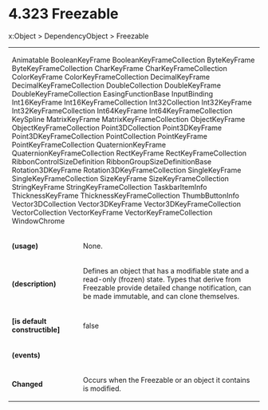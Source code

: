 <html dir="LTR" xmlns:mshelp="http://msdn.microsoft.com/mshelp" xmlns:ddue="http://ddue.schemas.microsoft.com/authoring/2003/5" xmlns:xlink="http://www.w3.org/1999/xlink" xmlns:tool="http://www.microsoft.com/tooltip"><body><input type="hidden" id="userDataCache" class="userDataStyle"><input type="hidden" id="hiddenScrollOffset"><img id="dropDownImage" style="display:none; height:0; width:0;" src="../local/drpdown.gif"><img id="dropDownHoverImage" style="display:none; height:0; width:0;" src="../local/drpdown_orange.gif"><img id="collapseImage" style="display:none; height:0; width:0;" src="../local/collapse.gif"><img id="expandImage" style="display:none; height:0; width:0;" src="../local/exp.gif"><img id="collapseAllImage" style="display:none; height:0; width:0;" src="../local/collall.gif"><img id="expandAllImage" style="display:none; height:0; width:0;" src="../local/expall.gif"><img id="copyImage" style="display:none; height:0; width:0;" src="../local/copycode.gif"><img id="copyHoverImage" style="display:none; height:0; width:0;" src="../local/copycodeHighlight.gif"><div id="header"><h1 class="heading">4.323 Freezable</h1></div><div id="mainSection"><div id="mainBody"><div id="allHistory" class="saveHistory" onsave="saveAll()" onload="loadAll()"></div>
				<p xmlns:wsd="http://wsdev.schemas.microsoft.com/authoring/2008/2" xmlns:msxsl="urn:schemas-microsoft-com:xslt" xmlns:script="urn:script" xmlns:build="urn:build">
				</p>
			<div id="sectionSection0" class="section" name="collapseableSection"><content xmlns="http://ddue.schemas.microsoft.com/authoring/2003/5" xmlns:wsd="http://wsdev.schemas.microsoft.com/authoring/2008/2" xmlns:msxsl="urn:schemas-microsoft-com:xslt" xmlns:script="urn:script" xmlns:build="urn:build">
				</content></div><div id="sectionSection1" class="section" name="collapseableSection"><content xmlns="http://ddue.schemas.microsoft.com/authoring/2003/5" xmlns:wsd="http://wsdev.schemas.microsoft.com/authoring/2008/2" xmlns:msxsl="urn:schemas-microsoft-com:xslt" xmlns:script="urn:script" xmlns:build="urn:build">
					<p xmlns="">
						<mshelp:link keywords="ede4c53c-28c9-420a-b2bb-74ad1d6320fd" tabindex="0">x:Object</mshelp:link> &gt; <mshelp:link keywords="6ca4c982-6a3c-4708-a5ca-065f010b3dc0" tabindex="0">DependencyObject</mshelp:link> &gt; Freezable</p>
					<p xmlns=""><b></b></p><table class="ProtocolAuthoredTable" xmlns=""><tr>
								<td colspan="2">
									<p>
										<mshelp:link keywords="073905f4-5741-4cfd-bcae-b7005c39ac4e" tabindex="0">Animatable</mshelp:link> <mshelp:link keywords="203f5ede-78a4-4225-bde0-c7e71d60af09" tabindex="0">BooleanKeyFrame</mshelp:link> <mshelp:link keywords="84311e44-49bd-4204-8651-e24a8df90d91" tabindex="0">BooleanKeyFrameCollection</mshelp:link> <mshelp:link keywords="5c6ce26d-25dc-4819-a695-cbf7b5dc4942" tabindex="0">ByteKeyFrame</mshelp:link> <mshelp:link keywords="299847a1-6ffb-4f90-8a62-731d7c514b05" tabindex="0">ByteKeyFrameCollection</mshelp:link> <mshelp:link keywords="31555c06-1468-4090-b693-07d1a756008f" tabindex="0">CharKeyFrame</mshelp:link> <mshelp:link keywords="1313f513-4081-43f2-8448-f8f2a9666473" tabindex="0">CharKeyFrameCollection</mshelp:link> <mshelp:link keywords="5f56135d-03a8-40f5-8bfc-ac4f01ec9523" tabindex="0">ColorKeyFrame</mshelp:link> <mshelp:link keywords="0661af7e-9386-4e96-b417-072fe3bb056c" tabindex="0">ColorKeyFrameCollection</mshelp:link> <mshelp:link keywords="1bb39d7f-7099-435b-bafd-e6dedf84c5c1" tabindex="0">DecimalKeyFrame</mshelp:link> <mshelp:link keywords="be342447-fc86-495d-8ebf-c0bb9e21ea28" tabindex="0">DecimalKeyFrameCollection</mshelp:link> <mshelp:link keywords="a7403305-1a05-4ca6-8ae2-e1c5467ecdce" tabindex="0">DoubleCollection</mshelp:link> <mshelp:link keywords="83f7d244-051a-4cca-b35f-fa35b6d273fc" tabindex="0">DoubleKeyFrame</mshelp:link> <mshelp:link keywords="aa1e81b0-c9a8-4422-93f6-82c10e3476cc" tabindex="0">DoubleKeyFrameCollection</mshelp:link> <mshelp:link keywords="41475c0f-a24a-4e02-a950-ce854267a594" tabindex="0">EasingFunctionBase</mshelp:link> <mshelp:link keywords="d4d23e60-4c5d-4f25-bf23-b12a767b9595" tabindex="0">InputBinding</mshelp:link> <mshelp:link keywords="abfc71f2-8503-47e7-8147-d57466a4364c" tabindex="0">Int16KeyFrame</mshelp:link> <mshelp:link keywords="cb5b2f94-a6ca-4511-9a24-1b1f1f3bb764" tabindex="0">Int16KeyFrameCollection</mshelp:link> <mshelp:link keywords="793c4998-95ad-450b-9525-59dcdcaaa004" tabindex="0">Int32Collection</mshelp:link> <mshelp:link keywords="16bbd20e-09e4-4dcb-a4e4-a6ba3e9c8fa8" tabindex="0">Int32KeyFrame</mshelp:link> <mshelp:link keywords="e644fad3-2415-48b3-acf5-6eab8c146e5b" tabindex="0">Int32KeyFrameCollection</mshelp:link> <mshelp:link keywords="d3f00237-1557-4778-b21f-fc1d0ddb0587" tabindex="0">Int64KeyFrame</mshelp:link> <mshelp:link keywords="ae57eb1f-9d9a-47e6-8707-d412721e7e71" tabindex="0">Int64KeyFrameCollection</mshelp:link> <mshelp:link keywords="130f1c50-5f85-452d-85e5-5d1a78c835d2" tabindex="0">KeySpline</mshelp:link> <mshelp:link keywords="0e66c380-4125-4507-b7c8-37d43f00cf7d" tabindex="0">MatrixKeyFrame</mshelp:link> <mshelp:link keywords="ac38b0fe-ec8e-4a0e-8302-1cf977c32001" tabindex="0">MatrixKeyFrameCollection</mshelp:link> <mshelp:link keywords="8ba43a54-cdc4-4fe6-973f-8c1c51402491" tabindex="0">ObjectKeyFrame</mshelp:link> <mshelp:link keywords="dc2227f0-8154-41eb-8a9c-b31c833b6a0e" tabindex="0">ObjectKeyFrameCollection</mshelp:link> <mshelp:link keywords="46e6d4ae-c0f2-41f6-a0d6-4a7db1162033" tabindex="0">Point3DCollection</mshelp:link> <mshelp:link keywords="21928c0a-84a7-468d-a421-4bb902b33625" tabindex="0">Point3DKeyFrame</mshelp:link> <mshelp:link keywords="9ecf01b7-c5b8-45ea-980b-8b854730e21e" tabindex="0">Point3DKeyFrameCollection</mshelp:link> <mshelp:link keywords="1a2d55cb-0e01-4d53-805b-9dc4e7f069ea" tabindex="0">PointCollection</mshelp:link> <mshelp:link keywords="5e45581a-2751-445e-8bd0-1f8cbef49a10" tabindex="0">PointKeyFrame</mshelp:link> <mshelp:link keywords="0a6032f8-0b90-41d2-a7d1-aa7305d601ce" tabindex="0">PointKeyFrameCollection</mshelp:link> <mshelp:link keywords="f3daca1a-50f6-41ff-8520-cc6d5b78421e" tabindex="0">QuaternionKeyFrame</mshelp:link> <mshelp:link keywords="7258fc51-ea00-4884-a2c0-ba69c3fd27ce" tabindex="0">QuaternionKeyFrameCollection</mshelp:link> <mshelp:link keywords="4f43f718-40eb-47b5-82b8-ccac5c4ab0db" tabindex="0">RectKeyFrame</mshelp:link> <mshelp:link keywords="5d0ee406-57b0-421b-b8e8-90b22b4e2bb1" tabindex="0">RectKeyFrameCollection</mshelp:link> <mshelp:link keywords="588a304c-3d11-4ca0-93db-238d2cdf9f30" tabindex="0">RibbonControlSizeDefinition</mshelp:link> <mshelp:link keywords="8ea1eac8-805c-4c40-a1eb-a0f60246bc0a" tabindex="0">RibbonGroupSizeDefinitionBase</mshelp:link> <mshelp:link keywords="71cca548-1d4b-4ada-ac98-03959b3eb7b0" tabindex="0">Rotation3DKeyFrame</mshelp:link> <mshelp:link keywords="ea3843c2-1a2c-45ad-b27c-aa7285a9e86e" tabindex="0">Rotation3DKeyFrameCollection</mshelp:link> <mshelp:link keywords="981d0c49-b832-4cad-8f23-9f640ff14c38" tabindex="0">SingleKeyFrame</mshelp:link> <mshelp:link keywords="30863f8a-ab2e-4c49-9da2-6e3c5164db0f" tabindex="0">SingleKeyFrameCollection</mshelp:link> <mshelp:link keywords="87552853-6481-45b8-85d5-66b25a05c842" tabindex="0">SizeKeyFrame</mshelp:link> <mshelp:link keywords="b9158f48-209f-4728-aa9d-63a87dc0d176" tabindex="0">SizeKeyFrameCollection</mshelp:link> <mshelp:link keywords="37fdb4f7-892a-4075-a745-833b228a92a2" tabindex="0">StringKeyFrame</mshelp:link> <mshelp:link keywords="d0876884-b3e9-4dfe-9c29-6a2644e25eb2" tabindex="0">StringKeyFrameCollection</mshelp:link> <mshelp:link keywords="8021cb71-0dbf-47a4-8dd8-09b7f292c353" tabindex="0">TaskbarItemInfo</mshelp:link> <mshelp:link keywords="c1bf0f37-c3ca-4e7d-b7ff-9852afaca3eb" tabindex="0">ThicknessKeyFrame</mshelp:link> <mshelp:link keywords="bf3f1d80-f929-4fc3-a956-da061593aae6" tabindex="0">ThicknessKeyFrameCollection</mshelp:link> <mshelp:link keywords="75abcc0a-e90a-4289-afee-04f4ee787051" tabindex="0">ThumbButtonInfo</mshelp:link> <mshelp:link keywords="2ce28400-e5b8-4e8c-a3a9-4f9cdd87fe00" tabindex="0">Vector3DCollection</mshelp:link> <mshelp:link keywords="8788b0f1-6287-4526-800e-c6a3b3c1ba56" tabindex="0">Vector3DKeyFrame</mshelp:link> <mshelp:link keywords="a6d8c614-2d55-49c2-9555-023f5b350ade" tabindex="0">Vector3DKeyFrameCollection</mshelp:link> <mshelp:link keywords="c293df61-9758-4efd-b482-95974f7c9040" tabindex="0">VectorCollection</mshelp:link> <mshelp:link keywords="917b79f9-dfb7-4dcf-b3d8-74b7c67f46ed" tabindex="0">VectorKeyFrame</mshelp:link> <mshelp:link keywords="3f03c5bf-19ed-42a6-a064-b34d534cb810" tabindex="0">VectorKeyFrameCollection</mshelp:link> <mshelp:link keywords="fbe090a8-5660-42fc-bfe8-f256b8e87ffa" tabindex="0">WindowChrome</mshelp:link></p>
								</td>
							</tr><tr>
							<td>
								<p>
									<b>(usage)</b>
								</p>
							</td>
							<td>
								<p>None.</p>
							</td>
						</tr><tr>
							<td>
								<p>
									<b>(description)</b>
								</p>
							</td>
							<td>
								<p>Defines an object that has a modifiable state and a read-only (frozen) state. Types that derive from Freezable provide detailed change notification, can be made immutable, and can clone themselves.</p>
							</td>
						</tr><tr>
							<td>
								<p>
									<b>[is default constructible]</b>
								</p>
							</td>
							<td>
								<p>false</p>
							</td>
						</tr><tr>
							<td>
								<p>
									<b>(events)</b>
								</p>
							</td>
							<td>
							</td>
						</tr><tr>
							<td>
								<p>
									<b>Changed</b>
								</p>
							</td>
							<td>
								<p>Occurs when the Freezable or an object it contains is modified.</p>
							</td>
						</tr></table>
				</content></div><!--[if gte IE 5]>
			<tool:tip element="languageFilterToolTip" avoidmouse="false"/>
		<![endif]--></div><a name="feedback"></a><span></span></div></body></html>